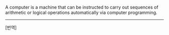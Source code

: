 A computer is a machine that can be instructed to carry out sequences of arithmetic or logical operations automatically via computer programming.

*  *  *
[번역]
